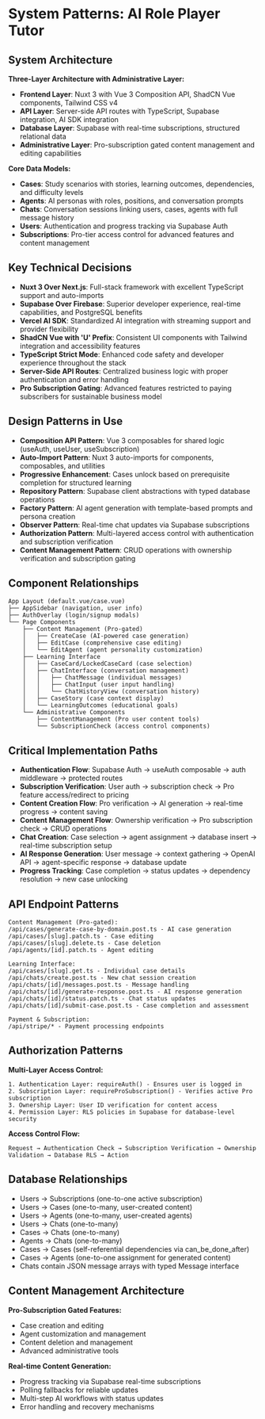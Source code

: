 # System Patterns: AI Role Player Tutor

## System Architecture
**Three-Layer Architecture with Administrative Layer:**
- **Frontend Layer**: Nuxt 3 with Vue 3 Composition API, ShadCN Vue components, Tailwind CSS v4
- **API Layer**: Server-side API routes with TypeScript, Supabase integration, AI SDK integration
- **Database Layer**: Supabase with real-time subscriptions, structured relational data
- **Administrative Layer**: Pro-subscription gated content management and editing capabilities

**Core Data Models:**
- **Cases**: Study scenarios with stories, learning outcomes, dependencies, and difficulty levels
- **Agents**: AI personas with roles, positions, and conversation prompts
- **Chats**: Conversation sessions linking users, cases, agents with full message history
- **Users**: Authentication and progress tracking via Supabase Auth
- **Subscriptions**: Pro-tier access control for advanced features and content management

## Key Technical Decisions
- **Nuxt 3 Over Next.js**: Full-stack framework with excellent TypeScript support and auto-imports
- **Supabase Over Firebase**: Superior developer experience, real-time capabilities, and PostgreSQL benefits
- **Vercel AI SDK**: Standardized AI integration with streaming support and provider flexibility
- **ShadCN Vue with 'U' Prefix**: Consistent UI components with Tailwind integration and accessibility features
- **TypeScript Strict Mode**: Enhanced code safety and developer experience throughout the stack
- **Server-Side API Routes**: Centralized business logic with proper authentication and error handling
- **Pro Subscription Gating**: Advanced features restricted to paying subscribers for sustainable business model

## Design Patterns in Use
- **Composition API Pattern**: Vue 3 composables for shared logic (useAuth, useUser, useSubscription)
- **Auto-Import Pattern**: Nuxt 3 auto-imports for components, composables, and utilities
- **Progressive Enhancement**: Cases unlock based on prerequisite completion for structured learning
- **Repository Pattern**: Supabase client abstractions with typed database operations
- **Factory Pattern**: AI agent generation with template-based prompts and persona creation
- **Observer Pattern**: Real-time chat updates via Supabase subscriptions
- **Authorization Pattern**: Multi-layered access control with authentication and subscription verification
- **Content Management Pattern**: CRUD operations with ownership verification and subscription gating

## Component Relationships
```
App Layout (default.vue/case.vue)
├── AppSidebar (navigation, user info)
├── AuthOverlay (login/signup modals)
└── Page Components
    ├── Content Management (Pro-gated)
    │   ├── CreateCase (AI-powered case generation)
    │   ├── EditCase (comprehensive case editing)
    │   └── EditAgent (agent personality customization)
    ├── Learning Interface
    │   ├── CaseCard/LockedCaseCard (case selection)
    │   ├── ChatInterface (conversation management)
    │   │   ├── ChatMessage (individual messages)
    │   │   ├── ChatInput (user input handling)
    │   │   └── ChatHistoryView (conversation history)
    │   ├── CaseStory (case context display)
    │   └── LearningOutcomes (educational goals)
    └── Administrative Components
        ├── ContentManagement (Pro user content tools)
        └── SubscriptionCheck (access control components)
```

## Critical Implementation Paths
- **Authentication Flow**: Supabase Auth → useAuth composable → auth middleware → protected routes
- **Subscription Verification**: User auth → subscription check → Pro feature access/redirect to pricing
- **Content Creation Flow**: Pro verification → AI generation → real-time progress → content saving
- **Content Management Flow**: Ownership verification → Pro subscription check → CRUD operations
- **Chat Creation**: Case selection → agent assignment → database insert → real-time subscription setup
- **AI Response Generation**: User message → context gathering → OpenAI API → agent-specific response → database update
- **Progress Tracking**: Case completion → status updates → dependency resolution → new case unlocking

## API Endpoint Patterns
```
Content Management (Pro-gated):
/api/cases/generate-case-by-domain.post.ts - AI case generation
/api/cases/[slug].patch.ts - Case editing
/api/cases/[slug].delete.ts - Case deletion
/api/agents/[id].patch.ts - Agent editing

Learning Interface:
/api/cases/[slug].get.ts - Individual case details
/api/chats/create.post.ts - New chat session creation
/api/chats/[id]/messages.post.ts - Message handling
/api/chats/[id]/generate-response.post.ts - AI response generation
/api/chats/[id]/status.patch.ts - Chat status updates
/api/chats/[id]/submit-case.post.ts - Case completion and assessment

Payment & Subscription:
/api/stripe/* - Payment processing endpoints
```

## Authorization Patterns
**Multi-Layer Access Control:**
```
1. Authentication Layer: requireAuth() - Ensures user is logged in
2. Subscription Layer: requireProSubscription() - Verifies active Pro subscription
3. Ownership Layer: User ID verification for content access
4. Permission Layer: RLS policies in Supabase for database-level security
```

**Access Control Flow:**
```
Request → Authentication Check → Subscription Verification → Ownership Validation → Database RLS → Action
```

## Database Relationships
- Users → Subscriptions (one-to-one active subscription)
- Users → Cases (one-to-many, user-created content)
- Users → Agents (one-to-many, user-created agents)
- Users → Chats (one-to-many)
- Cases → Chats (one-to-many)
- Agents → Chats (one-to-many)
- Cases → Cases (self-referential dependencies via can_be_done_after)
- Cases → Agents (one-to-one assignment for generated content)
- Chats contain JSON message arrays with typed Message interface

## Content Management Architecture
**Pro-Subscription Gated Features:**
- Case creation and editing
- Agent customization and management
- Content deletion and management
- Advanced administrative tools

**Real-time Content Generation:**
- Progress tracking via Supabase real-time subscriptions
- Polling fallbacks for reliable updates
- Multi-step AI workflows with status updates
- Error handling and recovery mechanisms
